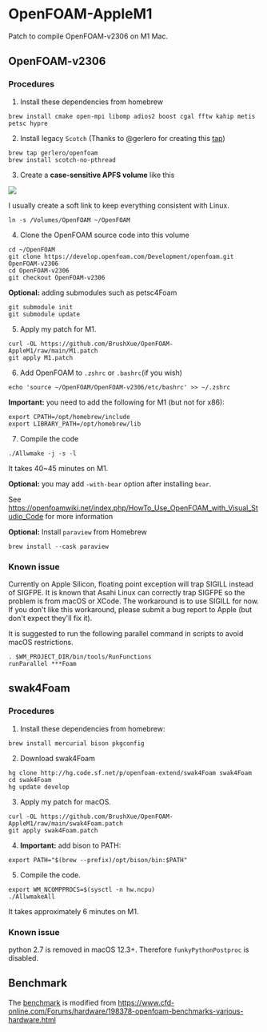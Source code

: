 # OpenFOAM-AppleM1

Patch to compile OpenFOAM-v2306 on M1 Mac.

## OpenFOAM-v2306
### Procedures

1. Install these dependencies from homebrew
```
brew install cmake open-mpi libomp adios2 boost cgal fftw kahip metis petsc hypre
```

2. Install legacy `Scotch` (Thanks to @gerlero for creating this [tap](https://github.com/gerlero/homebrew-openfoam/tree/main/Formula))
```
brew tap gerlero/openfoam
brew install scotch-no-pthread
```

3. Create a **case-sensitive APFS volume** like this

![](https://develop.openfoam.com/Development/openfoam/-/wikis/images/apple-APFS-screenshot.png)

I usually create a soft link to keep everything consistent with Linux.
```
ln -s /Volumes/OpenFOAM ~/OpenFOAM
```

4. Clone the OpenFOAM source code into this volume
```
cd ~/OpenFOAM
git clone https://develop.openfoam.com/Development/openfoam.git OpenFOAM-v2306
cd OpenFOAM-v2306
git checkout OpenFOAM-v2306
```
**Optional:** adding submodules such as petsc4Foam
```
git submodule init
git submodule update
```

5. Apply my patch for M1.
```
curl -OL https://github.com/BrushXue/OpenFOAM-AppleM1/raw/main/M1.patch
git apply M1.patch
```

6. Add OpenFOAM to `.zshrc` or `.bashrc`(if you wish)
```
echo 'source ~/OpenFOAM/OpenFOAM-v2306/etc/bashrc' >> ~/.zshrc
```
**Important:** you need to add the following for M1 (but not for x86):
```
export CPATH=/opt/homebrew/include
export LIBRARY_PATH=/opt/homebrew/lib
```

7. Compile the code
```
./Allwmake -j -s -l
```
It takes 40~45 minutes on M1.

**Optional:** you may add `-with-bear` option after installing `bear`.

See https://openfoamwiki.net/index.php/HowTo_Use_OpenFOAM_with_Visual_Studio_Code for more information

**Optional:** Install `paraview` from Homebrew
```
brew install --cask paraview
```

### Known issue
Currently on Apple Silicon, floating point exception will trap SIGILL instead of SIGFPE. It is known that Asahi Linux can correctly trap SIGFPE so the problem is from macOS or XCode. The workaround is to use SIGILL for now. If you don't like this workaround, please submit a bug report to Apple (but don't expect they'll fix it).

It is suggested to run the following parallel command in scripts to avoid macOS restrictions.
```
. $WM_PROJECT_DIR/bin/tools/RunFunctions
runParallel ***Foam
```

## swak4Foam
### Procedures
1. Install these dependencies from homebrew:
```
brew install mercurial bison pkgconfig
```
2. Download swak4Foam
```
hg clone http://hg.code.sf.net/p/openfoam-extend/swak4Foam swak4Foam
cd swak4Foam
hg update develop
```
3. Apply my patch for macOS.
```
curl -OL https://github.com/BrushXue/OpenFOAM-AppleM1/raw/main/swak4Foam.patch
git apply swak4Foam.patch
```
4. **Important:** add bison to PATH:
```
export PATH="$(brew --prefix)/opt/bison/bin:$PATH"
```
5. Compile the code.
```
export WM_NCOMPPROCS=$(sysctl -n hw.ncpu)
./AllwmakeAll
```
It takes approximately 6 minutes on M1.

### Known issue
python 2.7 is removed in macOS 12.3+. Therefore `funkyPythonPostproc` is disabled.

## Benchmark
The [benchmark](https://github.com/BrushXue/OpenFOAM-AppleM1/raw/main/bench_template.zip) is modified from https://www.cfd-online.com/Forums/hardware/198378-openfoam-benchmarks-various-hardware.html
